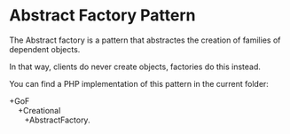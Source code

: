 # Abstract Factory Pattern

The Abstract factory is a pattern that abstractes the creation of families of dependent objects.

In that way, clients do never create objects, factories do this instead.

You can find a PHP implementation of this pattern in the current folder:

+GoF   
    &nbsp;&nbsp;&nbsp;&nbsp;+Creational   
        &nbsp;&nbsp;&nbsp;&nbsp;&nbsp;&nbsp;&nbsp;+AbstractFactory.